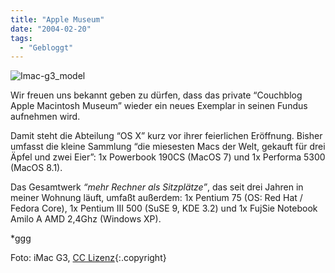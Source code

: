 ```yaml
---
title: "Apple Museum"
date: "2004-02-20"
tags:
  - "Gebloggt"
---
```


![Imac-g3_model](/images/couchblog/Imac-g3_model.jpg)

Wir freuen uns bekannt geben zu dürfen, dass das private “Couchblog Apple Macintosh Museum” wieder ein neues Exemplar in seinen Fundus aufnehmen wird.

Damit steht die Abteilung “OS X” kurz vor ihrer feierlichen Eröffnung. Bisher umfasst die kleine Sammlung “die miesesten Macs der Welt, gekauft für drei Äpfel und zwei Eier”: 1x Powerbook 190CS (MacOS 7) und 1x Performa 5300 (MacOS 8.1).

Das Gesamtwerk _“mehr Rechner als Sitzplätze”_, das seit drei Jahren in meiner Wohnung läuft, umfaßt außerdem: 1x Pentium 75 (OS: Red Hat / Fedora Core), 1x Pentium III 500 (SuSE 9, KDE 3.2) und 1x FujSie Notebook Amilo A AMD 2,4Ghz (Windows XP).

\*ggg

Foto: iMac G3, [CC Lizenz](https://commons.wikimedia.org/wiki/File:Imac-g3_model.jpg){:.copyright}
